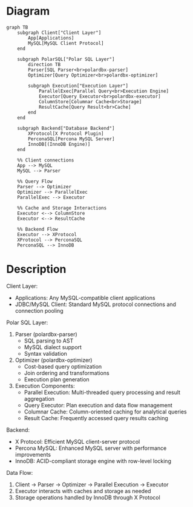 # Diagram

```mermaid
graph TB
    subgraph Client["Client Layer"]
        App[Applications]
        MySQL[MySQL Client Protocol]
    end

    subgraph PolarSQL["Polar SQL Layer"]
        direction TB
        Parser[SQL Parser<br>polardbx-parser]
        Optimizer[Query Optimizer<br>polardbx-optimizer]
        
        subgraph Execution["Execution Layer"]
            ParallelExec[Parallel Query<br>Execution Engine]
            Executor[Query Executor<br>polardbx-executor]
            ColumnStore[Columnar Cache<br>Storage]
            ResultCache[Query Result<br>Cache]
        end
    end

    subgraph Backend["Database Backend"]
        XProtocol[X Protocol Plugin]
        PerconaSQL[Percona MySQL Server]
        InnoDB[(InnoDB Engine)]
    end

    %% Client connections
    App --> MySQL
    MySQL --> Parser

    %% Query Flow
    Parser --> Optimizer
    Optimizer --> ParallelExec
    ParallelExec --> Executor
    
    %% Cache and Storage Interactions
    Executor <--> ColumnStore
    Executor <--> ResultCache
    
    %% Backend Flow
    Executor --> XProtocol
    XProtocol --> PerconaSQL
    PerconaSQL --> InnoDB
```

# Description

Client Layer:

- Applications: Any MySQL-compatible client applications
- JDBC/MySQL Client: Standard MySQL protocol connections and connection pooling

Polar SQL Layer:

1. Parser (polardbx-parser)
   - SQL parsing to AST
   - MySQL dialect support
   - Syntax validation
2. Optimizer (polardbx-optimizer)
   - Cost-based query optimization
   - Join ordering and transformations
   - Execution plan generation
3. Execution Components:
   - Parallel Execution: Multi-threaded query processing and result aggregation
   - Query Executor: Plan execution and data flow management
   - Columnar Cache: Column-oriented caching for analytical queries
   - Result Cache: Frequently accessed query results caching

Backend:

- X Protocol: Efficient MySQL client-server protocol
- Percona MySQL: Enhanced MySQL server with performance improvements
- InnoDB: ACID-compliant storage engine with row-level locking

Data Flow:

1. Client → Parser → Optimizer → Parallel Execution → Executor
2. Executor interacts with caches and storage as needed
3. Storage operations handled by InnoDB through X Protocol